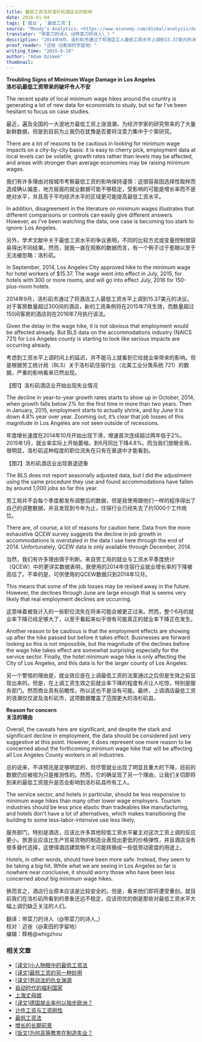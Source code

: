 ```yaml
---
title: 最低工资法对洛杉矶酒店业的影响
date: 2016-01-04
tags: ['就业', '最低工资']
source: "Moody’s Analytics，<https://www.economy.com/dismal/analysis/datapoints/256050/Troubling-Signs-of-Minimum-Wage-Damage-in-Los-Angeles/>"
translator: "带菜刀的诗人（@带菜刀的诗人\_）"
description: "2014年9月，洛杉矶市通过了将酒店工人最低工资水平上调到15.37美元的决议。对客房数超过300间的酒店，新工资条例在2015年7月生效，客房数超过150间的酒店将于2016年7月执行该法。新条例对就业的影响可以说是立竿见影。"
proof_reader: "迈爸（@麦田的字留地）"
writing_time: "2015-8-18"
author: "Adam Ozimek"
thumbnail:
---
```


**Troubling Signs of Minimum Wage Damage in Los Angeles**  
**洛杉矶最低工资带来的破坏令人不安**

The recent spate of local minimum wage hikes around the country is generating a lot of new data for economists to study, but so far I’ve been hesitant to focus on case studies.

最近，遍及全国的一大波地方最低工资上涨浪潮，为经济学家的研究带来的了大量新鲜数据，但是到目前为止我仍在犹豫是否要将注意力集中于个案研究。

There are a lot of reasons to be cautious in looking for minimum wage impacts on a city-by-city basis: it is easy to cherry pick, employment data at local levels can be volatile, growth rates rather than levels may be affected, and areas with stronger than average economies may be raising minimum wages.

我们有许多理由对按城市考察最低工资的影响保持谨慎：这很容易因选择性取样而造成确认偏差，地方层面的就业数据可能不够稳定，受影响的可能是增长率而不是绝对水平，并且高于平均经济水平的区域更可能提高最低工资水平。

In addition, disagreement in the literature on minimum wages illustrates that different comparisons or controls can easily give different answers. However, as I’ve been watching the data, one case is becoming too stark to ignore: Los Angeles.

另外，学术文献中关于最低工资水平的争议表明，不同的比较方式或变量控制很容易得出不同结果。然而，就我一直在观察的数据而言，有一个例子过于惹眼以至于无法被忽略：洛杉矶。

In September, 2014, Los Angeles City approved hike to the minimum wage for hotel workers of $15.37. The wage went into effect in July, 2015, for hotels with 300 or more rooms, and will go into effect July, 2016 for 150-plus-room hotels.

2014年9月，洛杉矶市通过了将酒店工人最低工资水平上调到15.37美元的决议。对于客房数量超过300间的酒店，新的工资条例将在2015年7月生效，而数量超过150间客房的酒店则在2016年7月执行该法。

Given the delay in the wage hike, it is not obvious that employment would be affected already. But BLS data on the accommodations industry (NAICS 721) for Los Angeles county is starting to look like serious impacts are occurring already.

考虑到工资水平上调时间上的延迟，并不能马上就看到它给就业率带来的影响。但是根据劳工统计局（BLS）关于洛杉矶住宿行业（北美工业分类系统 721）的数据，严重的影响看来已然出现。

【图1】洛杉矶酒店业开始出现失业情况

The decline in year-to-year growth rates starts to show up in October, 2014, when growth falls below 2% for the first time in more than two years. Then in January, 2015, employment starts to actually shrink, and by June it is down 4.8% year over year. Zooming out, it’s clear that job losses of this magnitude in Los Angeles are not seen outside of recessions.

年度增长速度在2014年10月开始出现下滑，增速首次连续超过两年低于2%。2015年1月，就业率实际上开始萎缩，到6月同比下降4.8%。而当我们放眼全局，很明显，洛杉矶这种程度的职位流失在只有在衰退中才能看到。

【图2】洛杉矶酒店业出现衰退迹象

The BLS does not report seasonally adjusted data, but I did the adjustment using the same procedure they use and found accommodations have fallen by around 1,000 jobs so far this year.

劳工局并不会每个季度都发布调整后的数据，但是我使用跟他们一样的程序得出了自己的调整数据，并且发现到今年为止，住宿行业已经失去了约1000个工作岗位。

There are, of course, a lot of reasons for caution here. Data from the more exhaustive QCEW survey suggests the decline in job growth in accommodations is overstated in the data I use here through the end of 2014. Unfortunately, QCEW data is only available through December, 2014.

当然，我们有许多理由慎于判断。来自劳工局的就业与工资水平季度统计（QCEW）中的更详实数据表明，我使用的2014年住宿行业就业增长率的下降被高估了。不幸的是，可供使用的QCEW数据只到2014年12月。

This means that some of the job losses may be revised away in the future. However, the declines through June are large enough that is seems very likely that real employment declines are occurring.

这意味着被我计入的一些职位流失在将来可能会被更正过来。然而，整个6月的就业率下降已经足够大了，以至于看起来似乎很有可能真正的就业率下降正在发生。

Another reason to be cautious is that the employment effects are showing up after the hike passed but before it takes effect. Businesses are forward looking so this is not impossible, but the magnitude of the declines before the wage hike takes effect are somewhat surprising especially for the service sector. Finally, the hotel minimum wage hike is only affecting the City of Los Angeles, and this data is for the larger county of Los Angeles.

另一个警惕的理由是，就业效应是在上调最低工资的法案通过之后但是生效之前显现出来的。但是，在上调工资生效之前就业率下降的程度有点让人吃惊，特别是服务部门。然而商业具有前瞻性，所以这也不是没有可能。最终，上调酒店最低工资的浪潮仅仅波及洛杉矶市，这项数据覆盖了范围更大的洛杉矶县。

**Reason for concern**  
**关注的理由**

Overall, the caveats here are significant, and despite the stark and significant decline in employment, the data should be considered just very suggestive at this point. However, it does represent one more reason to be concerned about the forthcoming minimum wage hike that will be affecting all Los Angeles County workers in all industries.

总的说来，不详预兆是足够明显的，但尽管就业出现了明显且重大的下降，目前的数据仍应被视为只是推测性的。然而，它的确呈现了另一个理由，让我们关切即将到来的最低工资提升是否会影响到洛杉矶县所有工人。

The service sector, and hotels in particular, should be less responsive to minimum wage hikes than many other lower wage employers. Tourism industries should be less price elastic than tradeables like manufacturing, and hotels don’t have a lot of alternatives, which makes transitioning the building to some less-labor-intensive use less likely.

服务部门，特别是酒店，应该比许多其他较低工资水平雇主对这次工资上调的反应更小。旅游业应该比生产贸易货物的制造业表现出更低的价格弹性，并且酒店没有很多替代选择，这使得酒店建筑物不太可能转换成一些低劳动密度的用途上。

Hotels, in other words, should have been more safe. Instead, they seem to be taking a big hit. While what we are seeing in Los Angeles so far is nowhere near conclusive, it should worry those who have been less concerned about big minimum wage hikes.

换而言之，酒店行业原本应该是比较安全的。但是，看来他们即将遭受重创。就目前我们在洛杉矶所看到的景象还远不稳定，应该担忧的倒是那些对最低工资水平大幅上调仍缺乏关注的人们。


翻译：带菜刀的诗人（@带菜刀的诗人\_）  
校对：迈爸（@麦田的字留地）  
编辑：辉格@whigzhou


### 相关文章

* [[译文]小人物眼中的最低工资法](https://headsalon.org/archives/7090.html "[译文]小人物眼中的最低工资法")
* [[译文]最低工资的另一种妙用](https://headsalon.org/archives/7549.html "[译文]最低工资的另一种妙用")
* [[译文]劳动法的仇女渊源](https://headsalon.org/archives/7466.html "[译文]劳动法的仇女渊源")
* [自动时代的福利国家](https://headsalon.org/archives/6805.html "自动时代的福利国家")
* [上海丈母娘](https://headsalon.org/archives/7046.html "上海丈母娘")
* [[译文]德国就业率何以独步欧洲？](https://headsalon.org/archives/6027.html "[译文]德国就业率何以独步欧洲？")
* [计件工资与工资刚性](https://headsalon.org/archives/6391.html "计件工资与工资刚性")
* [最低工资法](https://headsalon.org/archives/6374.html "最低工资法")
* [增长的长期前景](https://headsalon.org/archives/6215.html "增长的长期前景")
* [[饭文]为何高等教育在制造失业？](https://headsalon.org/archives/4861.html "[饭文]为何高等教育在制造失业？")
